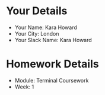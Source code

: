 <!--

The title for your pull request should be made in this format

CITY CLASS_NO - FIRST_NAME LAST_NAME - MODULE - WEEK_NO

For example,

London Class 7 - Chris Owen - HTML/CSS - Week 1

-->

# Your Details

- Your Name: Kara Howard
- Your City: London
- Your Slack Name: Kara Howard

# Homework Details

- Module: Terminal Coursework
- Week: 1
